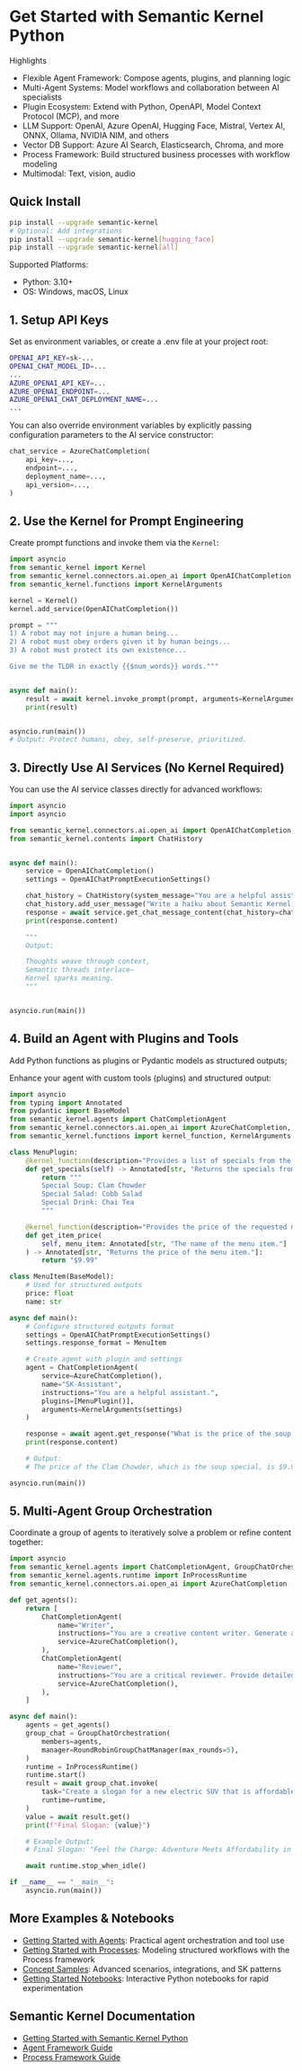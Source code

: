 # Get Started with Semantic Kernel Python

Highlights
- Flexible Agent Framework: Compose agents, plugins, and planning logic
- Multi-Agent Systems: Model workflows and collaboration between AI specialists
- Plugin Ecosystem: Extend with Python, OpenAPI, Model Context Protocol (MCP), and more
- LLM Support: OpenAI, Azure OpenAI, Hugging Face, Mistral, Vertex AI, ONNX, Ollama, NVIDIA NIM, and others
- Vector DB Support: Azure AI Search, Elasticsearch, Chroma, and more
- Process Framework: Build structured business processes with workflow modeling
- Multimodal: Text, vision, audio

## Quick Install

```bash
pip install --upgrade semantic-kernel
# Optional: Add integrations
pip install --upgrade semantic-kernel[hugging_face]
pip install --upgrade semantic-kernel[all]
```

Supported Platforms:
- Python: 3.10+
- OS: Windows, macOS, Linux

## 1. Setup API Keys

Set as environment variables, or create a .env file at your project root:

```bash
OPENAI_API_KEY=sk-...
OPENAI_CHAT_MODEL_ID=...
...
AZURE_OPENAI_API_KEY=...
AZURE_OPENAI_ENDPOINT=...
AZURE_OPENAI_CHAT_DEPLOYMENT_NAME=...
...
```

You can also override environment variables by explicitly passing configuration parameters to the AI service constructor:

```python
chat_service = AzureChatCompletion(
    api_key=...,
    endpoint=...,
    deployment_name=...,
    api_version=...,
)
```

## 2. Use the Kernel for Prompt Engineering

Create prompt functions and invoke them via the `Kernel`:

```python
import asyncio
from semantic_kernel import Kernel
from semantic_kernel.connectors.ai.open_ai import OpenAIChatCompletion
from semantic_kernel.functions import KernelArguments

kernel = Kernel()
kernel.add_service(OpenAIChatCompletion())

prompt = """
1) A robot may not injure a human being...
2) A robot must obey orders given it by human beings...
3) A robot must protect its own existence...

Give me the TLDR in exactly {{$num_words}} words."""


async def main():
    result = await kernel.invoke_prompt(prompt, arguments=KernelArguments(num_words=5))
    print(result)


asyncio.run(main())
# Output: Protect humans, obey, self-preserve, prioritized.
```

## 3. Directly Use AI Services (No Kernel Required)

You can use the AI service classes directly for advanced workflows:

```python
import asyncio
import asyncio

from semantic_kernel.connectors.ai.open_ai import OpenAIChatCompletion, OpenAIChatPromptExecutionSettings
from semantic_kernel.contents import ChatHistory


async def main():
    service = OpenAIChatCompletion()
    settings = OpenAIChatPromptExecutionSettings()

    chat_history = ChatHistory(system_message="You are a helpful assistant.")
    chat_history.add_user_message("Write a haiku about Semantic Kernel.")
    response = await service.get_chat_message_content(chat_history=chat_history, settings=settings)
    print(response.content)

    """
    Output:

    Thoughts weave through context,  
    Semantic threads interlace—  
    Kernel sparks meaning.
    """


asyncio.run(main())
```

## 4. Build an Agent with Plugins and Tools

Add Python functions as plugins or Pydantic models as structured outputs;

Enhance your agent with custom tools (plugins) and structured output:

```python
import asyncio
from typing import Annotated
from pydantic import BaseModel
from semantic_kernel.agents import ChatCompletionAgent
from semantic_kernel.connectors.ai.open_ai import AzureChatCompletion, OpenAIChatPromptExecutionSettings
from semantic_kernel.functions import kernel_function, KernelArguments

class MenuPlugin:
    @kernel_function(description="Provides a list of specials from the menu.")
    def get_specials(self) -> Annotated[str, "Returns the specials from the menu."]:
        return """
        Special Soup: Clam Chowder
        Special Salad: Cobb Salad
        Special Drink: Chai Tea
        """

    @kernel_function(description="Provides the price of the requested menu item.")
    def get_item_price(
        self, menu_item: Annotated[str, "The name of the menu item."]
    ) -> Annotated[str, "Returns the price of the menu item."]:
        return "$9.99"

class MenuItem(BaseModel):
    # Used for structured outputs
    price: float
    name: str

async def main():
    # Configure structured outputs format
    settings = OpenAIChatPromptExecutionSettings()
    settings.response_format = MenuItem

    # Create agent with plugin and settings
    agent = ChatCompletionAgent(
        service=AzureChatCompletion(),
        name="SK-Assistant",
        instructions="You are a helpful assistant.",
        plugins=[MenuPlugin()],
        arguments=KernelArguments(settings)
    )

    response = await agent.get_response("What is the price of the soup special?")
    print(response.content)

    # Output:
    # The price of the Clam Chowder, which is the soup special, is $9.99.

asyncio.run(main()) 
```

## 5. Multi-Agent Group Orchestration

Coordinate a group of agents to iteratively solve a problem or refine content together:

```python
import asyncio
from semantic_kernel.agents import ChatCompletionAgent, GroupChatOrchestration, RoundRobinGroupChatManager
from semantic_kernel.agents.runtime import InProcessRuntime
from semantic_kernel.connectors.ai.open_ai import AzureChatCompletion

def get_agents():
    return [
        ChatCompletionAgent(
            name="Writer",
            instructions="You are a creative content writer. Generate and refine slogans based on feedback.",
            service=AzureChatCompletion(),
        ),
        ChatCompletionAgent(
            name="Reviewer",
            instructions="You are a critical reviewer. Provide detailed feedback on proposed slogans.",
            service=AzureChatCompletion(),
        ),
    ]

async def main():
    agents = get_agents()
    group_chat = GroupChatOrchestration(
        members=agents,
        manager=RoundRobinGroupChatManager(max_rounds=5),
    )
    runtime = InProcessRuntime()
    runtime.start()
    result = await group_chat.invoke(
        task="Create a slogan for a new electric SUV that is affordable and fun to drive.",
        runtime=runtime,
    )
    value = await result.get()
    print(f"Final Slogan: {value}")

    # Example Output:
    # Final Slogan: "Feel the Charge: Adventure Meets Affordability in Your New Electric SUV!"

    await runtime.stop_when_idle()

if __name__ == "__main__":
    asyncio.run(main())
```

## More Examples & Notebooks

- [Getting Started with Agents](https://github.com/microsoft/semantic-kernel/tree/main/python/samples/getting_started_with_agents): Practical agent orchestration and tool use  
- [Getting Started with Processes](https://github.com/microsoft/semantic-kernel/tree/main/python/samples/getting_started_with_processes): Modeling structured workflows with the Process framework  
- [Concept Samples](https://github.com/microsoft/semantic-kernel/tree/main/python/samples/concepts): Advanced scenarios, integrations, and SK patterns  
- [Getting Started Notebooks](https://github.com/microsoft/semantic-kernel/tree/main/python/samples/getting_started): Interactive Python notebooks for rapid experimentation  

## Semantic Kernel Documentation

- [Getting Started with Semantic Kernel Python](https://learn.microsoft.com/en-us/semantic-kernel/get-started/quick-start-guide?pivots=programming-language-python)  
- [Agent Framework Guide](https://learn.microsoft.com/en-us/semantic-kernel/frameworks/agent/?pivots=programming-language-python)  
- [Process Framework Guide](https://learn.microsoft.com/en-us/semantic-kernel/frameworks/process/process-framework)